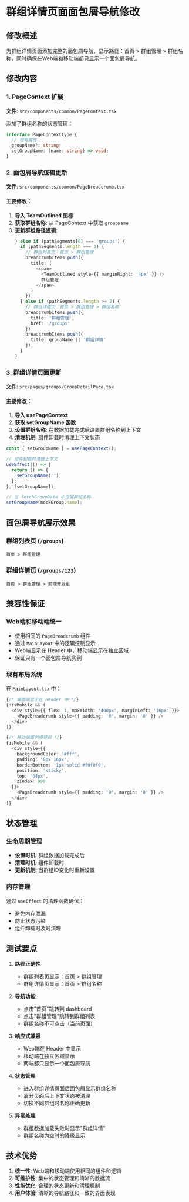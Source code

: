# 群组详情页面面包屑导航修改

## 修改概述
为群组详情页面添加完整的面包屑导航，显示路径：首页 > 群组管理 > 群组名称，同时确保在Web端和移动端都只显示一个面包屑导航。

## 修改内容

### 1. PageContext 扩展
**文件**: `src/components/common/PageContext.tsx`

添加了群组名称的状态管理：
```typescript
interface PageContextType {
  // 现有属性...
  groupName?: string;
  setGroupName: (name: string) => void;
}
```

### 2. 面包屑导航逻辑更新
**文件**: `src/components/common/PageBreadcrumb.tsx`

#### 主要修改：
1. **导入 TeamOutlined 图标**
2. **获取群组名称**: 从 PageContext 中获取 `groupName`
3. **更新群组路径逻辑**:
   ```typescript
   } else if (pathSegments[0] === 'groups') {
     if (pathSegments.length === 1) {
       // 群组列表页：首页 > 群组管理
       breadcrumbItems.push({
         title: (
           <span>
             <TeamOutlined style={{ marginRight: '4px' }} />
             群组管理
           </span>
         )
       });
     } else if (pathSegments.length >= 2) {
       // 群组详情页：首页 > 群组管理 > 群组名称
       breadcrumbItems.push({
         title: '群组管理',
         href: '/groups'
       });
       breadcrumbItems.push({
         title: groupName || '群组详情'
       });
     }
   }
   ```

### 3. 群组详情页面更新
**文件**: `src/pages/groups/GroupDetailPage.tsx`

#### 主要修改：
1. **导入 usePageContext**
2. **获取 setGroupName 函数**
3. **设置群组名称**: 在数据加载完成后设置群组名称到上下文
4. **清理机制**: 组件卸载时清理上下文状态

```typescript
const { setGroupName } = usePageContext();

// 组件卸载时清理上下文
useEffect(() => {
  return () => {
    setGroupName('');
  };
}, [setGroupName]);

// 在 fetchGroupData 中设置群组名称
setGroupName(mockGroup.name);
```

## 面包屑导航展示效果

### 群组列表页 (`/groups`)
```
首页 > 群组管理
```

### 群组详情页 (`/groups/123`)
```
首页 > 群组管理 > 前端开发组
```

## 兼容性保证

### Web端和移动端统一
- 使用相同的 `PageBreadcrumb` 组件
- 通过 `MainLayout` 中的逻辑控制显示
- Web端显示在 Header 中，移动端显示在独立区域
- 保证只有一个面包屑导航实例

### 现有布局系统
在 `MainLayout.tsx` 中：
```typescript
{/* 桌面端显示在 Header 中 */}
{!isMobile && (
  <div style={{ flex: 1, maxWidth: '400px', marginLeft: '16px' }}>
    <PageBreadcrumb style={{ padding: '0', margin: '0' }} />
  </div>
)}

{/* 移动端面包屑导航 */}
{isMobile && (
  <div style={{
    backgroundColor: '#fff',
    padding: '8px 16px',
    borderBottom: '1px solid #f0f0f0',
    position: 'sticky',
    top: '64px',
    zIndex: 999
  }}>
    <PageBreadcrumb style={{ padding: '0', margin: '0' }} />
  </div>
)}
```

## 状态管理

### 生命周期管理
- **设置时机**: 群组数据加载完成后
- **清理时机**: 组件卸载时
- **更新机制**: 当群组ID变化时重新设置

### 内存管理
通过 `useEffect` 的清理函数确保：
- 避免内存泄漏
- 防止状态污染
- 组件卸载时及时清理

## 测试要点

1. **路径正确性**
   - 群组列表页显示：首页 > 群组管理
   - 群组详情页显示：首页 > 群组名称

2. **导航功能**
   - 点击"首页"跳转到 dashboard
   - 点击"群组管理"跳转到群组列表
   - 群组名称不可点击（当前页面）

3. **响应式兼容**
   - Web端在 Header 中显示
   - 移动端在独立区域显示
   - 两端都只显示一个面包屑导航

4. **状态管理**
   - 进入群组详情页面后面包屑显示群组名称
   - 离开页面后上下文状态被清理
   - 切换不同群组时名称正确更新

5. **异常处理**
   - 群组数据加载失败时显示"群组详情"
   - 群组名称为空时的降级显示

## 技术优势

1. **统一性**: Web端和移动端使用相同的组件和逻辑
2. **可维护性**: 集中的状态管理和清晰的数据流
3. **性能优化**: 合理的状态更新和清理机制
4. **用户体验**: 清晰的导航路径和一致的界面表现